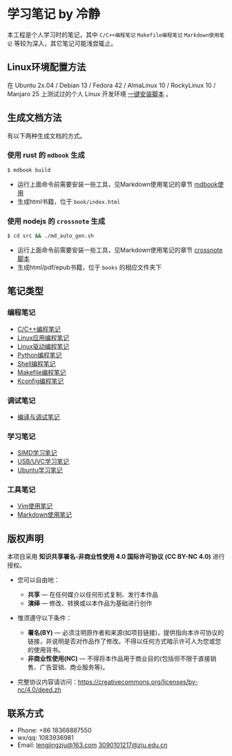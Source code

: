 # 学习笔记 by 冷静

本工程是个人学习时的笔记，其中 `C/C++编程笔记` `Makefile编程笔记` `Markdown使用笔记` 等较为深入，其它笔记可能浅尝辄止。

## Linux环境配置方法

在 Ubuntu 2x.04 / Debian 13 / Fedora 42 / AlmaLinux 10 / RockyLinux 10 / Manjaro 25 上测试过的个人 Linux 开发环境 [一键安装脚本](./tool/init_env/init_env.sh) 。

## 生成文档方法

有以下两种生成文档的方式。

### 使用 rust 的 `mdbook` 生成

```sh
$ mdbook build
```

- 运行上面命令前需要安装一些工具，见Markdown使用笔记的章节 [mdbook使用](./src/md/note_markdown.md#mdbook使用)
- 生成html书籍，位于 `book/index.html`

### 使用 nodejs 的 `crossnote` 生成

```sh
$ cd src && ./md_auto_gen.sh
```

- 运行上面命令前需要安装一些工具，见Markdown使用笔记的章节 [crossnote脚本](./src/md/note_markdown.md#crossnote脚本)
- 生成html/pdf/epub书籍，位于 `books` 的相应文件夹下

## 笔记类型

### 编程笔记

- [C/C++编程笔记](./src/md/programming_c_cxx.md)
- [Linux应用编程笔记](./src/md/programming_app.md)
- [Linux驱动编程笔记](./src/md/programming_driver.md)
- [Python编程笔记](./src/md/programming_python.md)
- [Shell编程笔记](./src/md/programming_shell.md)
- [Makefile编程笔记](./src/md/programming_makefile.md)
- [Kconfig编程笔记](./src/md/programming_kconfig.md)

### 调试笔记

- [编译与调试笔记](./src/md/compile_debug.md)

### 学习笔记

- [SIMD学习笔记](./src/md/note_simd.md)
- [USB/UVC学习笔记](./src/md/note_usb_uvc.md)
- [Ubuntu学习笔记](./src/md/note_ubuntu.md)

### 工具笔记

- [Vim使用笔记](./src/md/note_vim.md)
- [Markdown使用笔记](./src/md/note_markdown.md)

## 版权声明

本项目采用 **知识共享署名-非商业性使用 4.0 国际许可协议 (CC BY-NC 4.0)** 进行授权。

- 您可以自由地：
    - **共享** — 在任何媒介以任何形式复制、发行本作品
    - **演绎** — 修改、转换或以本作品为基础进行创作

- 惟须遵守以下条件：
    - **署名(BY)** — 必须注明原作者和来源(如项目链接)，提供指向本许可协议的链接，并说明是否对作品作了修改。不得以任何方式暗示许可人为您或您的使用背书。
    - **非商业性使用(NC)** — 不得将本作品用于商业目的(包括但不限于直接销售、广告营销、商业服务等)。

- 完整协议内容请访问：https://creativecommons.org/licenses/by-nc/4.0/deed.zh

## 联系方式

* Phone: +86 18368887550
* wx/qq: 1083936981
* Email: lengjingzju@163.com 3090101217@zju.edu.cn
